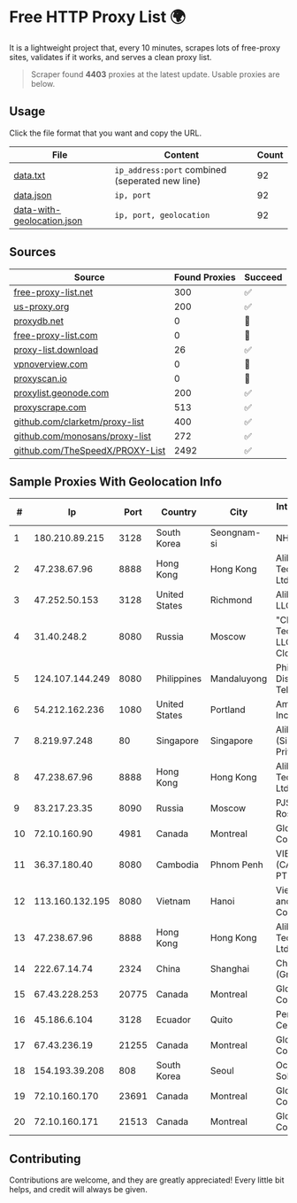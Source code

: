 
# Free HTTP Proxy List 🌍

It is a lightweight project that, every 10 minutes, scrapes lots of free-proxy sites, validates if it works, and serves a clean proxy list.


> Scraper found **4403** proxies at the latest update. Usable proxies are below.

## Usage

Click the file format that you want and copy the URL.


|File|Content|Count|
|----|-------|-----|
|[data.txt](https://raw.githubusercontent.com/themiralay/Proxy-List-World/master/data.txt)|`ip_address:port` combined (seperated new line)|92|
|[data.json](https://raw.githubusercontent.com/themiralay/Proxy-List-World/master/data.json)|`ip, port`|92|
|[data-with-geolocation.json](https://raw.githubusercontent.com/themiralay/Proxy-List-World/master/data-with-geolocation.json)|`ip, port, geolocation`|92|

## Sources

|Source|Found Proxies|Succeed|
|------|-------------|-------|
|[free-proxy-list.net](https://free-proxy-list.net)|300|✅|
|[us-proxy.org](https://www.us-proxy.org)|200|✅|
|[proxydb.net](http://proxydb.net)|0|🚫|
|[free-proxy-list.com](https://free-proxy-list.com/?page=&port=&type%5B%5D=http&type%5B%5D=https&up_time=0&search=Search)|0|🚫|
|[proxy-list.download](https://www.proxy-list.download/HTTP)|26|✅|
|[vpnoverview.com](https://vpnoverview.com/privacy/anonymous-browsing/free-proxy-servers)|0|🚫|
|[proxyscan.io](https://www.proxyscan.io)|0|🚫|
|[proxylist.geonode.com](https://proxylist.geonode.com/api/proxy-list?limit=300&page=1&sort_by=lastChecked&sort_type=desc&protocols=http,https)|200|✅|
|[proxyscrape.com](https://api.proxyscrape.com/v2/?request=displayproxies&protocol=http&timeout=10000&country=all&ssl=all&anonymity=all)|513|✅|
|[github.com/clarketm/proxy-list](https://raw.githubusercontent.com/clarketm/proxy-list/master/proxy-list-raw.txt)|400|✅|
|[github.com/monosans/proxy-list](https://raw.githubusercontent.com/monosans/proxy-list/main/proxies/http.txt)|272|✅|
|[github.com/TheSpeedX/PROXY-List](https://raw.githubusercontent.com/TheSpeedX/PROXY-List/master/http.txt)|2492|✅|


## Sample Proxies With Geolocation Info

|#|Ip|Port|Country|City|Internet Service Provider|
|-|--|----|-------|----|-------------------------|
|1|180.210.89.215|3128|South Korea|Seongnam-si|NHNCLOUD|
|2|47.238.67.96|8888|Hong Kong|Hong Kong|Alibaba (US) Technology Co., Ltd.|
|3|47.252.50.153|3128|United States|Richmond|Alibaba Cloud LLC|
|4|31.40.248.2|8080|Russia|Moscow|"Cloud Technologies" LLC trading as Cloud.ru|
|5|124.107.144.249|8080|Philippines|Mandaluyong|Philippine Long Distance Telephone Co.|
|6|54.212.162.236|1080|United States|Portland|Amazon.com, Inc.|
|7|8.219.97.248|80|Singapore|Singapore|Alibaba Cloud (Singapore) Private Limited|
|8|47.238.67.96|8888|Hong Kong|Hong Kong|Alibaba (US) Technology Co., Ltd.|
|9|83.217.23.35|8090|Russia|Moscow|PJSC Rostelecom|
|10|72.10.160.90|4981|Canada|Montreal|GloboTech Communications|
|11|36.37.180.40|8080|Cambodia|Phnom Penh|VIETTEL (CAMBODIA) PTE|
|12|113.160.132.195|8080|Vietnam|Hanoi|VietNam Post and Telecom Corporation|
|13|47.238.67.96|8888|Hong Kong|Hong Kong|Alibaba (US) Technology Co., Ltd.|
|14|222.67.14.74|2324|China|Shanghai|China Telecom (Group)|
|15|67.43.228.253|20775|Canada|Montreal|GloboTech Communications|
|16|45.186.6.104|3128|Ecuador|Quito|Perez Tito Julio Cesar|
|17|67.43.236.19|21255|Canada|Montreal|GloboTech Communications|
|18|154.193.39.208|808|South Korea|Seoul|Octopus Web Solution Inc|
|19|72.10.160.170|23691|Canada|Montreal|GloboTech Communications|
|20|72.10.160.171|21513|Canada|Montreal|GloboTech Communications|



## Contributing

Contributions are welcome, and they are greatly appreciated! Every
little bit helps, and credit will always be given.


